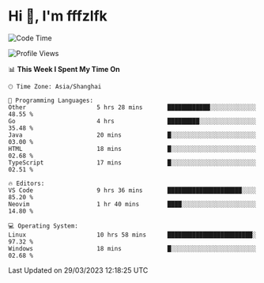 # Hi 👋, I'm fffzlfk

<!--START_SECTION:waka-->
![Code Time](http://img.shields.io/badge/Code%20Time-129%20hrs%2012%20mins-blue)

![Profile Views](http://img.shields.io/badge/Profile%20Views-0-blue)

📊 **This Week I Spent My Time On** 

```text
🕑︎ Time Zone: Asia/Shanghai

💬 Programming Languages: 
Other                    5 hrs 28 mins       ████████████░░░░░░░░░░░░░   48.55 % 
Go                       4 hrs               █████████░░░░░░░░░░░░░░░░   35.48 % 
Java                     20 mins             █░░░░░░░░░░░░░░░░░░░░░░░░   03.00 % 
HTML                     18 mins             █░░░░░░░░░░░░░░░░░░░░░░░░   02.68 % 
TypeScript               17 mins             █░░░░░░░░░░░░░░░░░░░░░░░░   02.51 % 

🔥 Editors: 
VS Code                  9 hrs 36 mins       █████████████████████░░░░   85.20 % 
Neovim                   1 hr 40 mins        ████░░░░░░░░░░░░░░░░░░░░░   14.80 % 

💻 Operating System: 
Linux                    10 hrs 58 mins      ████████████████████████░   97.32 % 
Windows                  18 mins             █░░░░░░░░░░░░░░░░░░░░░░░░   02.68 % 
```


 Last Updated on 29/03/2023 12:18:25 UTC
<!--END_SECTION:waka-->
